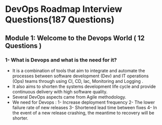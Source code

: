 # DevOps Roadmap Interview Questions(187 Questions)
## Module 1: Welcome to the Devops World ( 12 Questions )
### 1- What is Devops and what is the need for it?
- It is a combination of tools that aim to integrate and automate the processes between software development (Dev) and IT operations (Ops) teams through using CI, CD, Iac, Monitoring and Logging .
- It also aims to shorten the systems development life cycle and provide continuous delivery with high software quality.
- Several DevOps aspects came from Agile methodology.
- We need for Devops :
1- Increase deployment frequency
2- The lower failure rate of new releases
3- Shortened lead time between fixes
4- In the event of a new release crashing, the meantime to recovery will be shorter.
